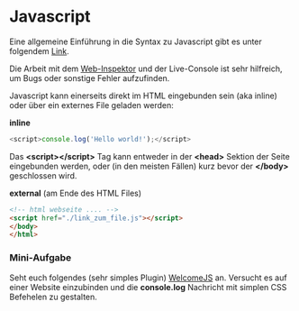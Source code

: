 # Javascript

Eine allgemeine Einführung in die Syntax zu Javascript gibt es unter folgendem [Link](https://github.com/fleshgordo/introJS/blob/master/01_walkthrough.md).

Die Arbeit mit dem [Web-Inspektor](https://developers.google.com/web/tools/chrome-devtools/console/) und der Live-Console ist sehr hilfreich, um Bugs oder sonstige Fehler aufzufinden.

Javascript kann einerseits direkt im HTML eingebunden sein (aka inline) oder über ein externes File geladen werden:

__inline__

```js
<script>console.log('Hello world!');</script> 
```

Das __\<script>\</script>__ Tag kann entweder in der __\<head>__ Sektion der Seite eingebunden werden, oder (in den meisten Fällen) kurz bevor der __\</body>__ geschlossen wird.

__external__ (am Ende des HTML Files)

```html
<!-- html webseite .... -->
<script href="./link_zum_file.js"></script> 
</body>
</html>
```

### Mini-Aufgabe
Seht euch folgendes (sehr simples Plugin) [WelcomeJS](https://github.com/stml/welcomejs) an. Versucht es auf einer Website einzubinden und die __console.log__ Nachricht mit simplen CSS Befehelen zu gestalten.



